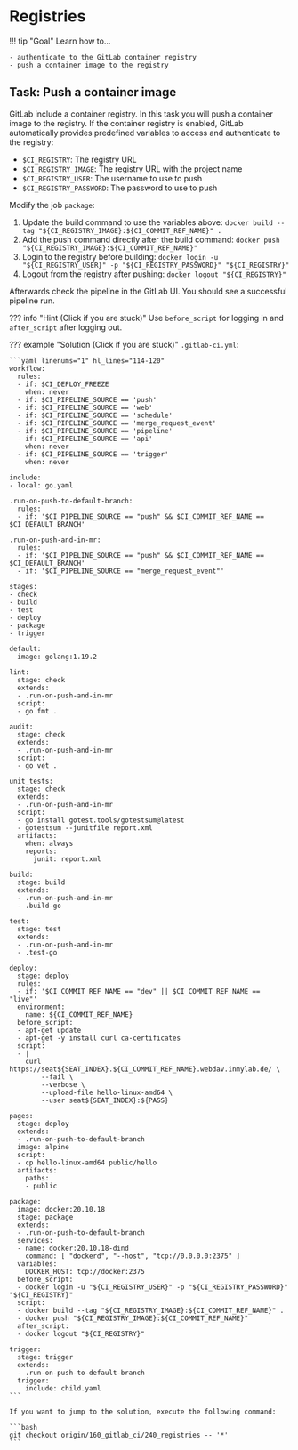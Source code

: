 # Registries

!!! tip "Goal"
    Learn how to...

    - authenticate to the GitLab container registry
    - push a container image to the registry

## Task: Push a container image

GitLab include a container registry. In this task you will push a container image to the registry. If the container registry is enabled, GitLab automatically provides predefined variables to access and authenticate to the registry:

- `$CI_REGISTRY`: The registry URL
- `$CI_REGISTRY_IMAGE`: The registry URL with the project name
- `$CI_REGISTRY_USER`: The username to use to push
- `$CI_REGISTRY_PASSWORD`: The password to use to push

Modify the job `package`:

1. Update the build command to use the variables above: `docker build --tag "${CI_REGISTRY_IMAGE}:${CI_COMMIT_REF_NAME}" .`
1. Add the push command directly after the build command: `docker push "${CI_REGISTRY_IMAGE}:${CI_COMMIT_REF_NAME}"`
1. Login to the registry before building: `docker login -u "${CI_REGISTRY_USER}" -p "${CI_REGISTRY_PASSWORD}" "${CI_REGISTRY}"`
1. Logout from the registry after pushing: `docker logout "${CI_REGISTRY}"`

Afterwards check the pipeline in the GitLab UI. You should see a successful pipeline run.

??? info "Hint (Click if you are stuck)"
    Use `before_script` for logging in and `after_script` after logging out.

??? example "Solution (Click if you are stuck)"
    `.gitlab-ci.yml`:

    ```yaml linenums="1" hl_lines="114-120"
    workflow:
      rules:
      - if: $CI_DEPLOY_FREEZE
        when: never
      - if: $CI_PIPELINE_SOURCE == 'push'
      - if: $CI_PIPELINE_SOURCE == 'web'
      - if: $CI_PIPELINE_SOURCE == 'schedule'
      - if: $CI_PIPELINE_SOURCE == 'merge_request_event'
      - if: $CI_PIPELINE_SOURCE == 'pipeline'
      - if: $CI_PIPELINE_SOURCE == 'api'
        when: never
      - if: $CI_PIPELINE_SOURCE == 'trigger'
        when: never
      
    include:
    - local: go.yaml

    .run-on-push-to-default-branch:
      rules:
      - if: '$CI_PIPELINE_SOURCE == "push" && $CI_COMMIT_REF_NAME == $CI_DEFAULT_BRANCH'

    .run-on-push-and-in-mr:
      rules:
      - if: '$CI_PIPELINE_SOURCE == "push" && $CI_COMMIT_REF_NAME == $CI_DEFAULT_BRANCH'
      - if: '$CI_PIPELINE_SOURCE == "merge_request_event"'

    stages:
    - check
    - build
    - test
    - deploy
    - package
    - trigger

    default:
      image: golang:1.19.2

    lint:
      stage: check
      extends:
      - .run-on-push-and-in-mr
      script:
      - go fmt .

    audit:
      stage: check
      extends:
      - .run-on-push-and-in-mr
      script:
      - go vet .

    unit_tests:
      stage: check
      extends:
      - .run-on-push-and-in-mr
      script:
      - go install gotest.tools/gotestsum@latest
      - gotestsum --junitfile report.xml
      artifacts:
        when: always
        reports:
          junit: report.xml

    build:
      stage: build
      extends:
      - .run-on-push-and-in-mr
      - .build-go

    test:
      stage: test
      extends:
      - .run-on-push-and-in-mr
      - .test-go

    deploy:
      stage: deploy
      rules:
      - if: '$CI_COMMIT_REF_NAME == "dev" || $CI_COMMIT_REF_NAME == "live"'
      environment:
        name: ${CI_COMMIT_REF_NAME}
      before_script:
      - apt-get update
      - apt-get -y install curl ca-certificates
      script:
      - |
        curl https://seat${SEAT_INDEX}.${CI_COMMIT_REF_NAME}.webdav.inmylab.de/ \
            --fail \
            --verbose \
            --upload-file hello-linux-amd64 \
            --user seat${SEAT_INDEX}:${PASS}

    pages:
      stage: deploy
      extends:
      - .run-on-push-to-default-branch
      image: alpine
      script:
      - cp hello-linux-amd64 public/hello
      artifacts:
        paths:
        - public

    package:
      image: docker:20.10.18
      stage: package
      extends:
      - .run-on-push-to-default-branch
      services:
      - name: docker:20.10.18-dind
        command: [ "dockerd", "--host", "tcp://0.0.0.0:2375" ]
      variables:
        DOCKER_HOST: tcp://docker:2375
      before_script:
      - docker login -u "${CI_REGISTRY_USER}" -p "${CI_REGISTRY_PASSWORD}" "${CI_REGISTRY}"
      script:
      - docker build --tag "${CI_REGISTRY_IMAGE}:${CI_COMMIT_REF_NAME}" .
      - docker push "${CI_REGISTRY_IMAGE}:${CI_COMMIT_REF_NAME}"
      after_script:
      - docker logout "${CI_REGISTRY}"

    trigger:
      stage: trigger
      extends:
      - .run-on-push-to-default-branch
      trigger:
        include: child.yaml
    ```
    
    If you want to jump to the solution, execute the following command:

    ```bash
    git checkout origin/160_gitlab_ci/240_registries -- '*'
    ```
